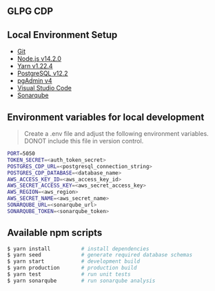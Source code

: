 ## GLPG CDP

## Local Environment Setup
- [Git](https://git-scm.com/)
- [Node.js v14.2.0](https://nodejs.org/en/)
- [Yarn v1.22.4](https://classic.yarnpkg.com/en/docs/install/#windows-stable)
- [PostgreSQL v12.2](https://www.enterprisedb.com/downloads/postgres-postgresql-downloads)
- [pgAdmin v4](https://www.pgadmin.org/)
- [Visual Studio Code](https://code.visualstudio.com/)
- [Sonarqube](https://www.sonarqube.org/)

## Environment variables for local development
> Create a .env file and adjust the following environment variables. DONOT include this file in version control.

```bash
PORT=5050
TOKEN_SECRET=<auth_token_secret>
POSTGRES_CDP_URL=<postgresql_connection_string>
POSTGRES_CDP_DATABASE=<database_name>
AWS_ACCESS_KEY_ID=<aws_access_key_id>
AWS_SECRET_ACCESS_KEY=<aws_secret_access_key>
AWS_REGION=<aws_region>
AWS_SECRET_NAME=<aws_secret_name>
SONARQUBE_URL=<sonarqube_url>
SONARQUBE_TOKEN=<sonarqube_token>
```

## Available npm scripts
```bash
$ yarn install          # install dependencies
$ yarn seed             # generate required database schemas
$ yarn start            # development build
$ yarn production       # production build
$ yarn test             # run unit tests
$ yarn sonarqube        # run sonarqube analysis
```

